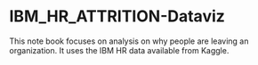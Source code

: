 # IBM_HR_ATTRITION-Dataviz

This note book focuses on analysis on why people are leaving an organization. It uses the IBM HR data available from Kaggle.
